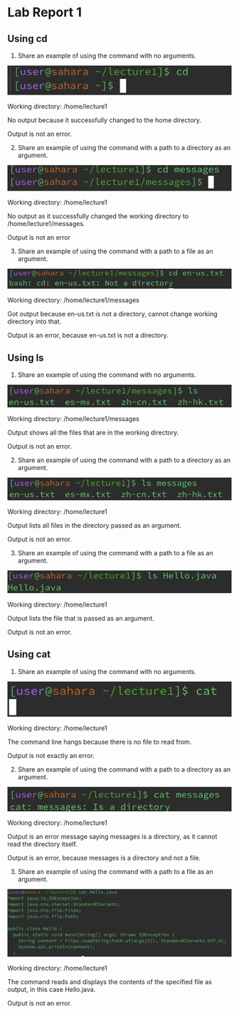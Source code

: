 # Lab Report 1

## Using cd

1. Share an example of using the command with no arguments.

![Image](screenshots/cd_no_args.png)

Working directory: /home/lecture1

No output because it successfully changed to the home directory.

Output is not an error.


2. Share an example of using the command with a path to a directory as an argument.

![Image](screenshots/cd_messages.png)

Working directory: /home/lecture1

No output as it successfully changed the working directory to /home/lecture1/messages.

Output is not an error


3. Share an example of using the command with a path to a file as an argument.

![Image](screenshots/cd_file.png)

Working directory: /home/lecture1/messages

Got output because en-us.txt is not a directory, cannot change working directory into that.

Output is an error, because en-us.txt is not a directory.


## Using ls

1. Share an example of using the command with no arguments.

![Image](screenshots/ls_no_args.png)

Working directory: /home/lecture1/messages

Output shows all the files that are in the working directory.

Output is not an error.


2. Share an example of using the command with a path to a directory as an argument.

![Image](screenshots/ls_directory.png)

Working directory: /home/lecture1

Output lists all files in the directory passed as an argument.

Output is not an error.


3. Share an example of using the command with a path to a file as an argument.

![Image](screenshots/ls_file.png)

Working directory: /home/lecture1

Output lists the file that is passed as an argument.

Output is not an error.


## Using cat

1. Share an example of using the command with no arguments.

![Image](screenshots/cat_no_args.png)

Working directory: /home/lecture1

The command line hangs because there is no file to read from.

Output is not exactly an error.


2. Share an example of using the command with a path to a directory as an argument.

![Image](screenshots/cat_directory.png)

Working directory: /home/lecture1

Output is an error message saying messages is a directory, as it cannot read the directory itself.

Output is an error, because messages is a directory and not a file.


3. Share an example of using the command with a path to a file as an argument.

![Image](screenshots/cat_file.png)

Working directory: /home/lecture1

The command reads and displays the contents of the specified file as output, in this case Hello.java.

Output is not an error.
